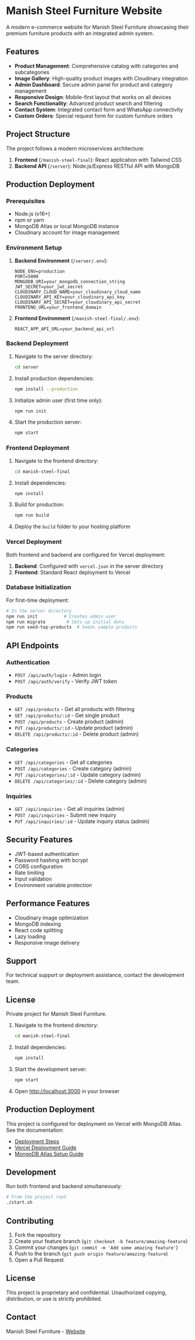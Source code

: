 # Manish Steel Furniture Website

A modern e-commerce website for Manish Steel Furniture showcasing their premium furniture products with an integrated admin system.

## Features

- **Product Management**: Comprehensive catalog with categories and subcategories
- **Image Gallery**: High-quality product images with Cloudinary integration
- **Admin Dashboard**: Secure admin panel for product and category management
- **Responsive Design**: Mobile-first layout that works on all devices
- **Search Functionality**: Advanced product search and filtering
- **Contact System**: Integrated contact form and WhatsApp connectivity
- **Custom Orders**: Special request form for custom furniture orders

## Project Structure

The project follows a modern microservices architecture:

1. **Frontend** (`/manish-steel-final`): React application with Tailwind CSS
2. **Backend API** (`/server`): Node.js/Express RESTful API with MongoDB

## Production Deployment

### Prerequisites

- Node.js (v16+)
- npm or yarn
- MongoDB Atlas or local MongoDB instance
- Cloudinary account for image management

### Environment Setup

1. **Backend Environment** (`/server/.env`):
   ```
   NODE_ENV=production
   PORT=5000
   MONGODB_URI=your_mongodb_connection_string
   JWT_SECRET=your_jwt_secret
   CLOUDINARY_CLOUD_NAME=your_cloudinary_cloud_name
   CLOUDINARY_API_KEY=your_cloudinary_api_key
   CLOUDINARY_API_SECRET=your_cloudinary_api_secret
   FRONTEND_URL=your_frontend_domain
   ```

2. **Frontend Environment** (`/manish-steel-final/.env`):
   ```
   REACT_APP_API_URL=your_backend_api_url
   ```

### Backend Deployment

1. Navigate to the server directory:
   ```bash
   cd server
   ```

2. Install production dependencies:
   ```bash
   npm install --production
   ```

3. Initialize admin user (first time only):
   ```bash
   npm run init
   ```

4. Start the production server:
   ```bash
   npm start
   ```

### Frontend Deployment

1. Navigate to the frontend directory:
   ```bash
   cd manish-steel-final
   ```

2. Install dependencies:
   ```bash
   npm install
   ```

3. Build for production:
   ```bash
   npm run build
   ```

4. Deploy the `build` folder to your hosting platform

### Vercel Deployment

Both frontend and backend are configured for Vercel deployment:

1. **Backend**: Configured with `vercel.json` in the server directory
2. **Frontend**: Standard React deployment to Vercel

### Database Initialization

For first-time deployment:

```bash
# In the server directory
npm run init          # Creates admin user
npm run migrate        # Sets up initial data
npm run seed-top-products  # Seeds sample products
```

## API Endpoints

### Authentication
- `POST /api/auth/login` - Admin login
- `POST /api/auth/verify` - Verify JWT token

### Products
- `GET /api/products` - Get all products with filtering
- `GET /api/products/:id` - Get single product
- `POST /api/products` - Create product (admin)
- `PUT /api/products/:id` - Update product (admin)
- `DELETE /api/products/:id` - Delete product (admin)

### Categories
- `GET /api/categories` - Get all categories
- `POST /api/categories` - Create category (admin)
- `PUT /api/categories/:id` - Update category (admin)
- `DELETE /api/categories/:id` - Delete category (admin)

### Inquiries
- `GET /api/inquiries` - Get all inquiries (admin)
- `POST /api/inquiries` - Submit new inquiry
- `PUT /api/inquiries/:id` - Update inquiry status (admin)

## Security Features

- JWT-based authentication
- Password hashing with bcrypt
- CORS configuration
- Rate limiting
- Input validation
- Environment variable protection

## Performance Features

- Cloudinary image optimization
- MongoDB indexing
- React code splitting
- Lazy loading
- Responsive image delivery

## Support

For technical support or deployment assistance, contact the development team.

## License

Private project for Manish Steel Furniture.

1. Navigate to the frontend directory:
   ```bash
   cd manish-steel-final
   ```

2. Install dependencies:
   ```bash
   npm install
   ```

3. Start the development server:
   ```bash
   npm start
   ```

4. Open [http://localhost:3000](http://localhost:3000) in your browser

## Production Deployment

This project is configured for deployment on Vercel with MongoDB Atlas. See the documentation:

- [Deployment Steps](/docs/DEPLOYMENT_STEPS.md)
- [Vercel Deployment Guide](/docs/VERCEL_DEPLOYMENT_GUIDE.md)
- [MongoDB Atlas Setup Guide](/docs/MONGODB_ATLAS_GUIDE.md)

## Development

Run both frontend and backend simultaneously:

```bash
# From the project root
./start.sh
```

## Contributing

1. Fork the repository
2. Create your feature branch (`git checkout -b feature/amazing-feature`)
3. Commit your changes (`git commit -m 'Add some amazing feature'`)
4. Push to the branch (`git push origin feature/amazing-feature`)
5. Open a Pull Request

## License

This project is proprietary and confidential. Unauthorized copying, distribution, or use is strictly prohibited.

## Contact

Manish Steel Furniture - [Website](https://manishsteel.vercel.app)
